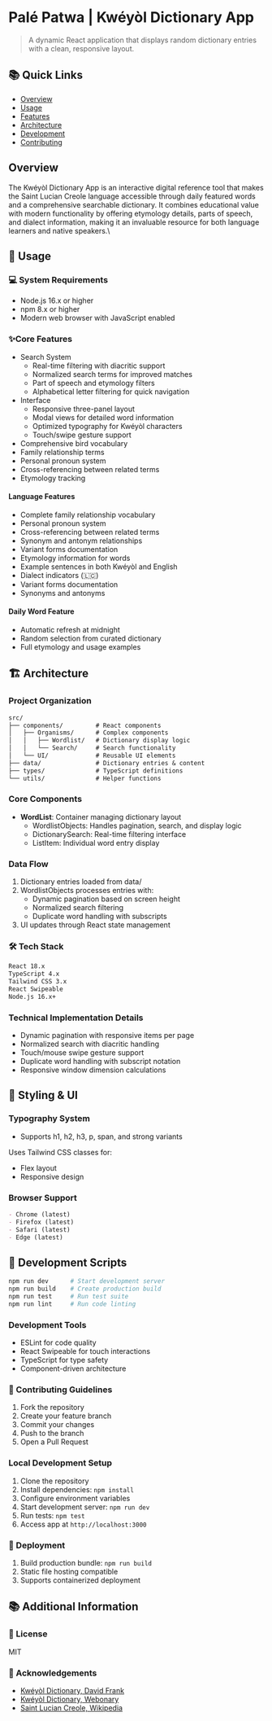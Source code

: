 # Palé Patwa | Kwéyòl Dictionary App

> A dynamic React application that displays random dictionary entries with a clean, responsive layout.

<!-- [Add a screenshot/demo gif here] -->

## 📚 Quick Links

- [Overview](#overview)
- [Usage](#-usage)
- [Features](#core-features)
- [Architecture](#-architecture)
- [Development](#-development-scripts)
- [Contributing](#-contributing-guidelines)

## Overview

The Kwéyòl Dictionary App is an interactive digital reference tool that makes the Saint Lucian Creole language accessible through daily featured words and a comprehensive searchable dictionary. It combines educational value with modern functionality by offering etymology details, parts of speech, and dialect information, making it an invaluable resource for both language learners and native speakers.\

## 📖 Usage

### 💻 System Requirements

- Node.js 16.x or higher
- npm 8.x or higher
- Modern web browser with JavaScript enabled

### ✨Core Features

- Search System
  - Real-time filtering with diacritic support
  - Normalized search terms for improved matches
  - Part of speech and etymology filters
  - Alphabetical letter filtering for quick navigation
- Interface
  - Responsive three-panel layout
  - Modal views for detailed word information
  - Optimized typography for Kwéyòl characters
  - Touch/swipe gesture support
- Comprehensive bird vocabulary
- Family relationship terms
- Personal pronoun system
- Cross-referencing between related terms
- Etymology tracking

#### Language Features

- Complete family relationship vocabulary
- Personal pronoun system
- Cross-referencing between related terms
- Synonym and antonym relationships
- Variant forms documentation
- Etymology information for words
- Example sentences in both Kwéyòl and English
- Dialect indicators (🇱🇨)
- Variant forms documentation
- Synonyms and antonyms

#### Daily Word Feature

- Automatic refresh at midnight
- Random selection from curated dictionary
- Full etymology and usage examples

## 🏗️ Architecture

### Project Organization

```markdown:README.md
src/
├── components/         # React components
│   ├── Organisms/      # Complex components
│   │   ├── Wordlist/   # Dictionary display logic
│   │   └── Search/     # Search functionality
│   └── UI/             # Reusable UI elements
├── data/               # Dictionary entries & content
├── types/              # TypeScript definitions
└── utils/              # Helper functions
```

### Core Components

- **WordList**: Container managing dictionary layout
  - WordlistObjects: Handles pagination, search, and display logic
  - DictionarySearch: Real-time filtering interface
  - ListItem: Individual word entry display

### Data Flow

1. Dictionary entries loaded from data/
2. WordlistObjects processes entries with:
   - Dynamic pagination based on screen height
   - Normalized search filtering
   - Duplicate word handling with subscripts
3. UI updates through React state management

### 🛠️ Tech Stack

```markdown:README.md
React 18.x
TypeScript 4.x
Tailwind CSS 3.x
React Swipeable
Node.js 16.x+
```

### Technical Implementation Details

- Dynamic pagination with responsive items per page
- Normalized search with diacritic handling
- Touch/mouse swipe gesture support
- Duplicate word handling with subscript notation
- Responsive window dimension calculations

## 💅 Styling & UI

### Typography System

- Supports h1, h2, h3, p, span, and strong variants

Uses Tailwind CSS classes for:

- Flex layout
- Responsive design

### Browser Support

```markdown:README.md
- Chrome (latest)
- Firefox (latest)
- Safari (latest)
- Edge (latest)
```

## 🚧 Development Scripts

```bash
npm run dev      # Start development server
npm run build    # Create production build
npm run test     # Run test suite
npm run lint     # Run code linting
```

### Development Tools

- ESLint for code quality
- React Swipeable for touch interactions
- TypeScript for type safety
- Component-driven architecture

### 🤝 Contributing Guidelines

1. Fork the repository
2. Create your feature branch
3. Commit your changes
4. Push to the branch
5. Open a Pull Request

### Local Development Setup

1. Clone the repository
2. Install dependencies: `npm install`
3. Configure environment variables
4. Start development server: `npm run dev`
5. Run tests: `npm test`
6. Access app at `http://localhost:3000`

### 🚀 Deployment

1. Build production bundle: `npm run build`
2. Static file hosting compatible
3. Supports containerized deployment

## 📚 Additional Information

### 📜 License

MIT

### 🙏 Acknowledgements

- [Kwéyòl Dictionary, David Frank](http://www.saintluciancreole.dbfrank.net/dictionary/KweyolDictionary.pdf)
- [Kwéyòl Dictionary, Webonary](https://www.webonary.org/kweyol/)
- [Saint Lucian Creole, Wikipedia](https://en.wikipedia.org/wiki/Saint_Lucian_Creole)
